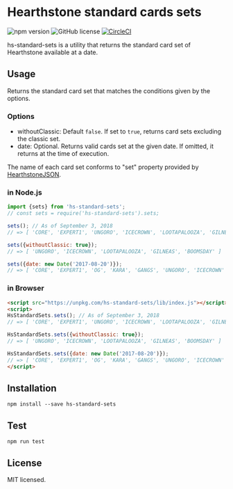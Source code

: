 # Hearthstone standard cards sets
![npm version](https://img.shields.io/npm/v/hs-standard-sets.svg?style=flat)
![GitHub license](https://img.shields.io/badge/license-MIT-blue.svg)
[![CircleCI](https://circleci.com/gh/sakai-akinobu/hs-standard-sets.svg?style=svg)](https://circleci.com/gh/sakai-akinobu/hs-standard-sets)

hs-standard-sets is a utility that returns the standard card set of Hearthstone available at a date.

## Usage

Returns the standard card set that matches the conditions given by the options.

### Options

- withoutClassic: Default `false`. If set to `true`, returns card sets excluding the classic set.
- date: Optional. Returns valid cards set at the given date. If omitted, it returns at the time of execution.

The name of each card set conforms to "set" property provided by [HearthstoneJSON](https://hearthstonejson.com/).

### in Node.js



```javascript
import {sets} from 'hs-standard-sets';
// const sets = require('hs-standard-sets').sets;

sets(); // As of September 3, 2018
// => [ 'CORE', 'EXPERT1', 'UNGORO', 'ICECROWN', 'LOOTAPALOOZA', 'GILNEAS', 'BOOMSDAY' ]

sets({withoutClassic: true});
// => [ 'UNGORO', 'ICECROWN', 'LOOTAPALOOZA', 'GILNEAS', 'BOOMSDAY' ]

sets({date: new Date('2017-08-20')});
// => [ 'CORE', 'EXPERT1', 'OG', 'KARA', 'GANGS', 'UNGORO', 'ICECROWN' ]
```

### in Browser

```html
<script src="https://unpkg.com/hs-standard-sets/lib/index.js"></script>
<script>
HsStandardSets.sets(); // As of September 3, 2018
// => [ 'CORE', 'EXPERT1', 'UNGORO', 'ICECROWN', 'LOOTAPALOOZA', 'GILNEAS', 'BOOMSDAY' ]

HsStandardSets.sets({withoutClassic: true});
// => [ 'UNGORO', 'ICECROWN', 'LOOTAPALOOZA', 'GILNEAS', 'BOOMSDAY' ]

HsStandardSets.sets({date: new Date('2017-08-20')});
// => [ 'CORE', 'EXPERT1', 'OG', 'KARA', 'GANGS', 'UNGORO', 'ICECROWN' ]
</script>
```

## Installation

```
npm install --save hs-standard-sets
```

## Test

```
npm run test
```

## License

MIT licensed.

